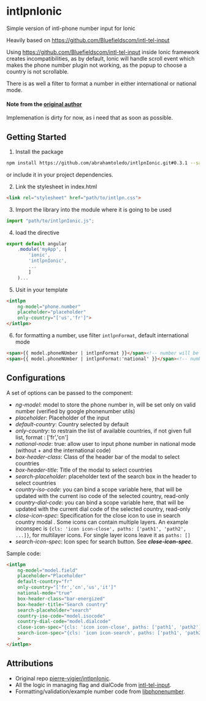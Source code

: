 # intlpnIonic
Simple version of intl-phone number input for Ionic

Heavily based on https://github.com/Bluefieldscom/intl-tel-input

Using https://github.com/Bluefieldscom/intl-tel-input inside Ionic framework creates incompatibilities, as by default, Ionic will handle scroll event which makes the phone number plugin not working, as the popup to choose a country is not scrollable.

There is as well a filter to format a number in either international or national mode.

#### Note from the [original author](https://github.com/pierre-vigier/) 
Implemenation is dirty for now, as i need that as soon as possible.


## Getting Started
1. Install the package
 ```bash
 npm install https://github.com/abrahamtoledo/intlpnIonic.git#0.3.1 --save
 ```
 or include it in your project dependencies.

2. Link the stylesheet in index.html
  ```html
  <link rel="stylesheet" href="path/to/intlpn.css">
  ```

3. Import the library into the module where it is going to be used
  ```ts
  import "path/to/intlpnIonic.js";
  ```

4. load the directive
  ```js
  export default angular
      .module('myApp', [
          'ionic',
          'intlpnIonic', 
          ...
          ]
      )...
  ```

5. Usit in your template
  ```html
  <intlpn 
      ng-model="phone.number" 
      placeholder="placeholder" 
      only-country="['us','fr']">
  </intlpn>
  ```

6. for formatting a number, use filter `intlpnFormat`, default international mode
  ```html
  <span>{{ model.phoneNUmber | intlpnFormat }}</span><!-- number will be in internaional mode -->
  <span>{{ model.phoneNUmber | intlpnFormat:'national' }}</span><!-- number will be in national mode -->
  ```


## Configurations

A set of options can be passed to the component:
* _ng-model_: model to store the phone number in, will be set only on valid number (verified by google phonenumber utils)
* _placeholder_: Placeholder of the input
* _default-country_: Country selected by default
* _only-country_: to restrain the list of available countries, if not given full list, format : ['fr','cn']
* _national-node_: true: allow user to input phone number in national mode (without + and the international code)
* _box-header-class_: Class of the header bar of the modal to select countries
* _box-header-title_: Title of the modal to select countries
* _search-placeholder_: placeholder text of the search box in the header to select countries
* _country-iso-code_: you can bind a scope variable here, that will be updated with the current iso code of the selected country, read-only
* _country-dial-code_: you can bind a scope variable here, that will be updated with the current dial code of the selected country, read-only
* _close-icon-spec_: Specification for the close icon to use in search country modal . Some icons can contain multiple
  layers. An example inconspec is `{cls: 'icon icon-close', paths: ['path1', 'path2', ...]}`, for multilayer icons. For single layer icons leave it as `paths: []`
* _search-icon-spec_: Icon spec for search button. See __*close-icon-spec*__.


Sample code:
```html
<intlpn 
    ng-model="model.field" 
    placeholder="Placeholder" 
    default-country="fr" 
    only-country="['fr','cn','us','it']" 
    national-mode="true" 
    box-header-class="bar-energized" 
    box-header-title="Search country" 
    search-placeholder="search"
    country-iso-code="model.isocode" 
    country-dial-code="model.dialcode"
    close-icon-spec="{cls: 'icon icon-close', paths: ['path1', 'path2']}"
    search-icon-spec="{cls: 'icon icon-search', paths: ['path1', 'path2', 'path2']}"
    >
</intlpn>
```

## Attributions
* Original repo [pierre-vigier/intlpnIonic](https://github.com/pierre-vigier/intlpnIonic.git).
* All the logic in managing flag and dialCode from [intl-tel-input](https://github.com/Bluefieldscom/intl-tel-input).
* Formatting/validation/example number code from [libphonenumber](http://libphonenumber.googlecode.com).
